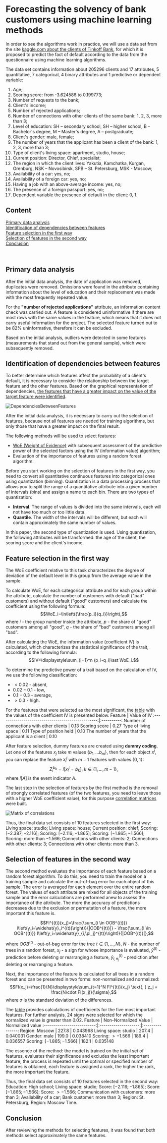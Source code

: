 # Forecasting the solvency of bank customers using machine learning methods

In order to see the algorithms work in practice, we will use a data set from the site [kaggle.com about the clients of Tinkoff Bank](https://www.kaggle.com/c/fintech-credit-scoring), for which it is proposed to predict the fact of default according to the data from the questionnaire using machine learning algorithms.

The data set contains information about 205296 clients and 17 attributes, 5 quantitative, 7 categorical, 4 binary attributes and 1 predictive or dependent variable:
1. Age;
2. Scoring score: from -3.624586 to 0.199773; 
3. Number of requests to the bank; 
4. Client's income;
5. Number of rejected applications;
6. Number of connections with other clients of the same bank: 1, 2, 3, more than 3;
7. Level of education: SH – secondary school, SH – higher school, B – Bachelor's degree, M – Master's degree, A – postgraduate;
8. Client's gender: male, female;
9. The number of years that the applicant has been a client of the bank: 1, 2, 3, more than 3;
10. Type of client's living space: apartment, studio, house;
11. Current position: Director, Chief, specialist;
12. The region in which the client lives: Yakutia, Kamchatka, Kurgan, Orenburg, NSK – Novosibirsk, SPB – St. Petersburg, MSK - Moscow;
13. Availability of a car: yes, no;
14. Availability of a foreign car: yes, no;
15. Having a job with an above-average income: yes, no;
16. The presence of a foreign passport: yes, no;
17. Dependent variable the presence of default in the client: 0, 1.

## Content
[Primary data analysis](#primary_data_analysis)   
[Identification of dependencies between features](#dependencies)    
[Feature selection in the first way](#feature_selection_first)  
[Selection of features in the second way](#feature_selection_second)  
[Conclusion](#сonclusion)  
[]()  
[]()  
[]()  

<a name="primary_data_analysis"><h2>Primary data analysis</h2></a>
After the initial data analysis, the date of application was removed, duplicates were removed. Omissions were found in the attribute containing information about the level of education and their replacement was made with the most frequently repeated value.

For the **"number of rejected applications"** attribute, an information content check was carried out. A feature is considered uninformative if there are most rows with the same values in the feature, which means that it does not carry useful information for the project. The selected feature turned out to be 82% uninformative, therefore it can be excluded.

Based on the initial analysis, outliers were detected in some features (measurements that stand out from the general sample), which were subsequently removed.

<a name="dependencies"><h2>Identification of dependencies between features</h2></a>
To better determine which features affect the probability of a client's default, it is necessary to consider the relationship between the target feature and the other features. Based on the graphical representation of dependencies, [the features that have a greater impact on the value of the target feature were identified](#dependencies_between_features_img).

<a name="dependencies_between_features_img">![DependenciesBetweenFeatures](https://github.com/businsweetie/data_science_projects/blob/main/credit_scoring/pic/dependencies_between_features.png)</a>

After the initial data analysis, it is necessary to carry out the selection of features, because not all features are needed for training algorithms, but only those that have a greater impact on the final result.

The following methods will be used to select features:
- [WoE (Weight of Evidence)](https://machinelearningmastery.ru/attribute-relevance-analysis-in-python-iv-and-woe-b5651443fc04/) with subsequent assessment of the predictive power of the selected factors using the IV (information value) algorithm;
- Evaluation of the importance of features using a random forest algorithm.

Before you start working on the selection of features in the first way, you need to convert all quantitative continuous features into categorical ones using quantization (binning). Quantization is a data processing process that allows you to split the range of a quantitative attribute into a given number of intervals (bins) and assign a name to each bin. There are two types of quantization:
- **Interval**. The range of values is divided into the same intervals, each will not have too much or too little data.
- **Quantile**. The width of the intervals will be different, but each will contain approximately the same number of values.

In this paper, the second type of quantization is used. Using quantization, the following attributes will be transformed: the age of the client, the scoring score and the client's income.

<a name="feature_selection_first"><h2>Feature selection in the first way</h2></a>

The WoE coefficient relative to this task characterizes the degree of deviation of the default level in this group from the average value in the sample.

To calculate WoE, for each categorical attribute and for each group within the attribute, calculate the number of customers with default ("bad" customers) and without default ("good" customers) and calculate the coefficient using the following formula:
$$WoE_i=\ln\left({\frac{p_i}{q_i}}\right),$$
where $i$ - the group number inside the attribute, $p$ - the share of "good" customers among all "good", $q$ - the share of "bad" customers among all "bad".

After calculating the WoE, the information value (coefficient IV) is calculated, which characterizes the statistical significance of the trait, according to the following formula:
$$IV=\displaystyle\sum_{i=1}^n (p_i-q_i)\ast WoE_i.$$

To determine the predictive power of a trait based on the calculation of IV, we use the following classification:
- $<0.02$ - absent,
- $0.02-0.1$ - low,
- $0.1-0.3$ - average,
- $>0.3$ - high.

For the features that were selected as the most significant, the [table](#IV_feat_table) with the values of the coefficient IV is presented below.
<a name="IV_feat_table"></a>
Feature                                            | Value of IV
:-------------------------------------------------:|:----------:
Number of connections with other clients           | $0.13$
Scoring score                                      | $0.27$
Type of living space                               | $0.11$
Type of position held                              | $0.10$
The number of years that the applicant is a client | $0.10$

After feature selection, dummy features are created using **dummy coding**. Let one of the features $x_j$ take $m$ values $\{b_1,\dots b_m\}$, then for each object $x^j$, you can replace the feature $x_i^j$ with $m-1$ features with values $\{0,1\}$:
$$Z_i^{b_k}=I\left[x_i^j=b_k\right] \text{, } k\in \{1,\dots, m-1\},$$
where $I\left[A\right]$ is the event indicator $A$.

The last step in the selection of features by the first method is the removal of strongly correlated features (of the two features, you need to leave those with a higher WoE coefficient value), for this purpose [correlation matrices](#matrix_of_corr_img) were built.

<a name="matrix_of_corr_img">![Matrix of correlations](https://github.com/businsweetie/data_science_projects/blob/main/credit_scoring/pic/matrix_of_corr.png)</a>

Thus, the final data set consists of 10 features selected in the first way: Living space: studio; Living space: house; Current position: chief;
Scoring: $[-2.387; -2.116]$; Scoring: $[-2.116; -1.865]$; Scoring: $[-1.865; -1.566]$; Scoring: more than $-1.566$; Connections with other clients: 2; Connections with other clients: 3; Connections with other clients: more than 3.

<a name="feature_selection_second"><h2>Selection of features in the second way</h2></a>

The second method evaluates the importance of each feature based on a random forest algorithm. To do this, you need to train the model on a training sample and calculate the out-of-bag error for each object of this sample. The error is averaged for each element over the entire random forest. The values of each attribute are mixed for all objects of the training sample and the error calculations are performed anew to assess the importance of the attribute. The more the accuracy of predictions decreases due to the exclusion or permutation of a feature, the more important this feature is.

$$FI^{(t)}(x_j)=\frac{\sum_{i \in OOB^{(t)}} I\left(y_i=\widehat{y}_i^{(t)}\right)}{|OOB^{(t)}|} - \frac{\sum_{i \in OOB^{(t)}} I\left(y_i=\widehat{y}_{i,\pi_j}^{(t)}\right)}{|OOB^{(t)}|},$$

where $OOB^{(t)}$ - out-of-bag error for the tree $t\in\{1,\dots, N\}$, $N$ - the number of trees in a random forest, $x_j$ - a sign for whose importance is evaluated, $\widehat{y}^{(t)}$ - prediction before deleting or rearranging a feature, $\widehat{y}_{i,\pi_j}^{(t)}$ - prediction after deleting or rearranging a feature.

Next, the importance of the feature is calculated for all trees in a random forest and can be presented in two forms: non-normalized and normalized:
$$FI(x_j)=\frac{1}{N}\displaystyle\sum_{t=1}^N FI^{(t)}(x_j) \text{,     } z_j = \frac{N\cdot FI(x_j)}{\sigma},$$
where $\sigma$ is the standard deviation of the differences.

The [table](#import_feat_table) provides calculations of coefficients for the five most important features. For further analysis, 24 signs were selected for which the normalized value is greater than 0.02.
<a name="import_feat_table"></a>
Feature                     | Non-Normalized Value | Normalized value
:--------------------------:|:--------------------:|:---------------:
Region: Moscow              | $227.8$              | $0.043968$
Living space: studio        | $207.4$              | $0.040031$
Gender: male                | $199.0$              | $0.038410$
Scoring: $>-1.566$          | $189.4$              | $0.036557$
Scoring: $[-1.865; -1.566]$ | $182.1$              | $0.035148$

The essence of the method: the model is trained on the initial set of features, evaluates their significance and excludes the least important feature, the process is repeated until the optimal or specified number of features is obtained, each feature is assigned a rank, the higher the rank, the more important the feature.

Thus, the final data set consists of 10 features selected in the second way: Education: High school; Living space: studio; Score: $[-2.116; -1.865]$; Score: $[-1.865; -1.566]$; Score: $> -1.566$; Communication with customers: more than 3; Availability of a car; Bank customer: more than 3; Region: St. Petersburg; Region: Moscow Time.

<a name="сonclusion"><h2>Conclusion</h2></a>
After reviewing the methods for selecting features, it was found that both methods select approximately the same features.
